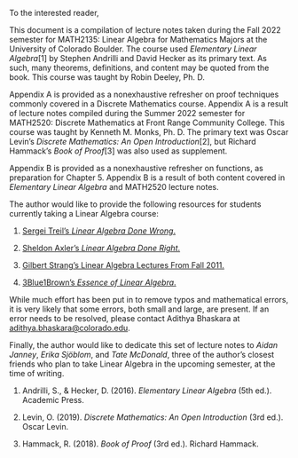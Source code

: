 To the interested reader,  
  
This document is a compilation of lecture notes taken during the Fall
2022 semester for MATH2135: Linear Algebra for Mathematics Majors at the
University of Colorado Boulder. The course used *Elementary Linear
Algebra*\[1\] by Stephen Andrilli and David Hecker as its primary text.
As such, many theorems, definitions, and content may be quoted from the
book. This course was taught by Robin Deeley, Ph. D.  
  
Appendix A is provided as a nonexhaustive
refresher on proof techniques commonly covered in a Discrete Mathematics
course. Appendix A is a result of lecture
notes compiled during the Summer 2022 semester for MATH2520: Discrete
Mathematics at Front Range Community College. This course was taught by
Kenneth M. Monks, Ph. D. The primary text was Oscar Levin’s *Discrete
Mathematics: An Open Introduction*\[2\], but Richard Hammack’s *Book of
Proof*\[3\] was also used as supplement.  
  
Appendix B is provided as a nonexhaustive
refresher on functions, as preparation for Chapter
5. Appendix B is a result of both content covered in
*Elementary Linear Algebra* and MATH2520 lecture notes.  
  
The author would like to provide the following resources for students
currently taking a Linear Algebra course:

1.  [Sergei Treil’s *Linear Algebra Done
    Wrong*.](https://www.math.brown.edu/streil/papers/LADW/LADW_2017-09-04.pdf)

2.  [Sheldon Axler’s *Linear Algebra Done
    Right*.](https://link.springer.com/book/10.1007/978-3-319-11080-6?utm_medium=affiliate&utm_source=commission_junction_authors&utm_campaign=CONR_BOOKS_ECOM_GL_PHSS_ALWYS_DEEPLINK&utm_content=deeplink&utm_term=PID100197440&CJEVENT=f9f74b076a4c11ed80fe023d0a1c0e0d)

3.  [Gilbert Strang’s Linear Algebra Lectures From
    Fall 2011.](https://youtube.com/playlist?list=PL221E2BBF13BECF6C)

4.  [3Blue1Brown’s *Essence of Linear
    Algebra*.](https://www.youtube.com/playlist?app=desktop&list=PLZHQObOWTQDPD3MizzM2xVFitgF8hE_ab)

  
  
While much effort has been put in to remove typos and mathematical
errors, it is very likely that some errors, both small and large, are
present. If an error needs to be resolved, please contact Adithya
Bhaskara at <adithya.bhaskara@colorado.edu>.  
  
Finally, the author would like to dedicate this set of lecture notes to
*Aidan Janney*, *Erika Sjöblom*, and *Tate McDonald*, three of the
author’s closest friends who plan to take Linear Algebra in the upcoming
semester, at the time of writing.  
  

1.  Andrilli, S., & Hecker, D. (2016). *Elementary Linear Algebra* (5th
    ed.). Academic Press.

2.  Levin, O. (2019). *Discrete Mathematics: An Open Introduction* (3rd
    ed.). Oscar Levin.

3.  Hammack, R. (2018). *Book of Proof* (3rd ed.). Richard Hammack.
